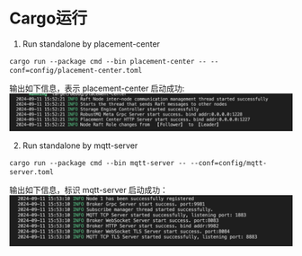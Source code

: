 # Cargo运行
1. Run standalone by placement-center
```
cargo run --package cmd --bin placement-center -- --conf=config/placement-center.toml
```
输出如下信息，表示 placement-center 启动成功:
![image](../../../images/Cargo-Running-1.png)

2. Run standalone by mqtt-server

```
cargo run --package cmd --bin mqtt-server -- --conf=config/mqtt-server.toml
```

输出如下信息，标识 mqtt-server 启动成功：
![image](../../../images/Cargo-Running-2.png)
